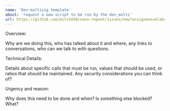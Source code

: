 ```yaml
---
name: 'Dev-multisig template'
about: 'request a new script to be run by the dev_multi'
url: https://github.com/mitche50/nano-repeat/issues/new?assignees=&labels=dev-multisig&template=dev-multisig.md&title=[Dev-multisig]%3A&projects=mitche50%2Fnano-repeat%2F1
---
```


Overview:

Why are we doing this, who has talked about it and where, any links to conversations, who can we talk to with questions.

Technical Details:

Details about specific calls that must be run, values that should be used, or ratios that should be maintained.  Any security considerations you can think of?

Urgency and reason:

 Why does this need to be done and when?  Is something else blocked?  What?
